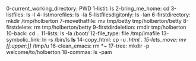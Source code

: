 0-current_working_directory: PWD
1-listit: ls
2-bring_me_home: cd
3-listfiles: ls -l
4-listmorefiles: ls -la
5-listfilesdigitonly: ls -lan
6-firstdirectory: mkdir /tmp/holberton
7-movethatfile: mv  tmp/betty tmp/holberton/betty
8-firstdelete: rm tmp/holberton/betty
9-firstdirdeletion: rmdir tmp/holberton
10-back: cd ..
11-lists: ls -la /boot/
12-file_type: file /tmp/imafile
13-symbolic_link: ln -s /bin/ls __ls__
14-copy_html: cp -u *.html..
15-lets_move: mv [[:upper:]]* /tmp/u
16-clean_emacs: rm *~
17-tree: mkdir -p welcome/to/holberton
18-commas: ls -pam
